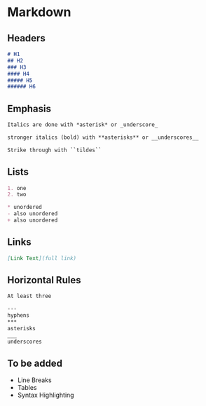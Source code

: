 # Markdown

## Headers

```markdown
# H1
## H2
### H3
#### H4
##### H5
###### H6
```

## Emphasis

```markdown
Italics are done with *asterisk* or _underscore_

stronger italics (bold) with **asterisks** or __underscores__

Strike through with ``tildes``
```

## Lists

```markdown
1. one
2. two

* unordered
- also unordered
+ also unordered
```

## Links

```markdown
[Link Text](full link)
```

## Horizontal Rules

```markdown
At least three

---
hyphens
***
asterisks
___
underscores
```

## To be added

- Line Breaks
- Tables
- Syntax Highlighting